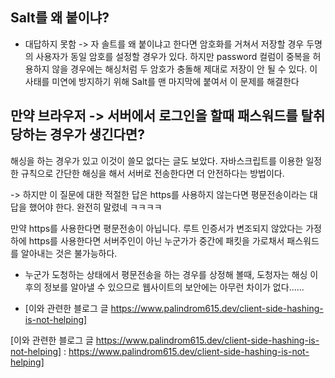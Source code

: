 ## Salt를 왜 붙이냐?

- 대답하지 못함 -> 자 솔트를 왜 붙이냐고 한다면 암호화를 거쳐서 저장할 경우 두명의 사용자가 동일 암호를 설정할 경우가 있다. 하지만 password 컬럼이 중복을 허용하지 않을 경우에는 해싱처럼 두 암호가 충돌해 제대로 저장이 안 될 수 있다. 이 사태를 미연에 방지하기 위해 Salt를 맨 마지막에 붙여서 이 문제를 해결한다


## 만약 브라우저 -> 서버에서 로그인을 할때 패스워드를 탈취 당하는 경우가 생긴다면?

해싱을 하는 경우가 있고 이것이 쓸모 없다는 글도 보았다. 자바스크립트를 이용한 일정한 규칙으로 간단한 해싱을 해서 서버로 전송한다면 더 안전하다는 방법이다. 


-> 하지만 이 질문에 대한 적절한 답은 https를 사용하지 않는다면 평문전송이라는 대답을 했어야 한다. 완전히 말렸네 ㅋㅋㅋㅋ

만약 https를 사용한다면 평문전송이 아닙니다. 루트 인증서가 변조되지 않았다는 가정 하에 https를 사용한다면 서버주인이 아닌 누군가가 중간에 패킷을 가로채서 패스워드를 알아내는 것은 불가능하다.

+ 누군가 도청하는 상태에서 평문전송을 하는 경우를 상정해 볼때, 도청자는 해싱 이후의 정보를 알아낼 수 있으므로 웹사이트의 보안에는 아무런 차이가 없다......






- [이와 관련한 블로그 글 https://www.palindrom615.dev/client-side-hashing-is-not-helping]









[이와 관련한 블로그 글 https://www.palindrom615.dev/client-side-hashing-is-not-helping] : https://www.palindrom615.dev/client-side-hashing-is-not-helping] 